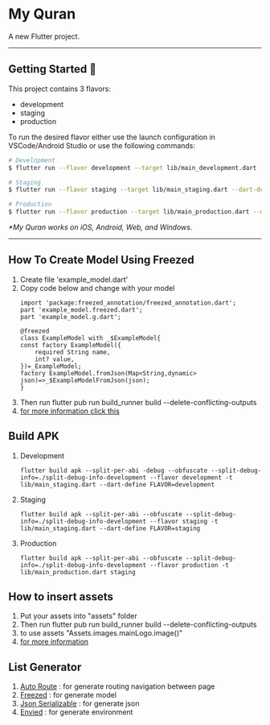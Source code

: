 # My Quran

A new Flutter project.

---

## Getting Started 🚀

This project contains 3 flavors:

- development
- staging
- production

To run the desired flavor either use the launch configuration in VSCode/Android Studio or use the following commands:

```sh
# Development
$ flutter run --flavor development --target lib/main_development.dart --dart-define FLAVOR=development

# Staging
$ flutter run --flavor staging --target lib/main_staging.dart --dart-define FLAVOR=staging

# Production
$ flutter run --flavor production --target lib/main_production.dart --dart-define FLAVOR=production
```

_\*My Quran works on iOS, Android, Web, and Windows._

---

## How To Create Model Using Freezed

1. Create file 'example_model.dart'
2. Copy code below and change with your model
    ```
    import 'package:freezed_annotation/freezed_annotation.dart';
    part 'example_model.freezed.dart';
    part 'example_model.g.dart';

    @freezed 
    class ExampleModel with _$ExampleModel{
    const factory ExampleModel({
        required String name,
        int? value,
    })=_ExampleModel;
    factory ExampleModel.fromJson(Map<String,dynamic> json)=>_$ExampleModelFromJson(json);
    }
    ```
3. Then run flutter pub run build_runner build --delete-conflicting-outputs
4. [for more information click this][freezed]

## Build APK

1. Development 
    ```
    flutter build apk --split-per-abi -debug --obfuscate --split-debug-info=./split-debug-info-development --flavor development -t lib/main_staging.dart --dart-define FLAVOR=development
    ```

2. Staging 
    ```
    flutter build apk --split-per-abi --obfuscate --split-debug-info=./split-debug-info-development --flavor staging -t lib/main_staging.dart --dart-define FLAVOR=staging
    ```

3. Production
    ```
    flutter build apk --split-per-abi --obfuscate --split-debug-info=./split-debug-info-development --flavor production -t lib/main_production.dart staging
    ```

## How to insert assets
1. Put your assets into "assets" folder
2. Then run flutter pub run build_runner build --delete-conflicting-outputs
3. to use assets "Assets.images.mainLogo.image()"
4. [for more information](https://pub.dev/packages/flutter_gen_runner)

## List Generator
1. [Auto Route][auto_route] : for generate routing navigation between page
2. [Freezed][freezed] : for generate model
3. [Json Serializable][json_serializable] : for generate json
4. [Envied][envied] : for generate environment

[auto_route]: https://pub.dev/packages/auto_route
[freezed]: https://pub.dev/packages/freezed
[envied]: https://pub.dev/packages/envied
[json_serializable]: https://pub.dev/packages/json_serializable
